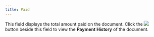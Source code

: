 ```yaml
---
title: Paid
---
```



This field displays the total amount paid on the  document. Click the ![]({{site.pp_baseurl}}/img/pur_document_alias.gif) button beside this field to view  the **Payment** **History**  of the document.

